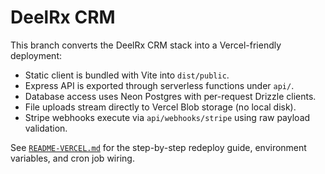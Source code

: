 # DeelRx CRM

This branch converts the DeelRx CRM stack into a Vercel-friendly deployment:

- Static client is bundled with Vite into `dist/public`.
- Express API is exported through serverless functions under `api/`.
- Database access uses Neon Postgres with per-request Drizzle clients.
- File uploads stream directly to Vercel Blob storage (no local disk).
- Stripe webhooks execute via `api/webhooks/stripe` using raw payload validation.

See [`README-VERCEL.md`](./README-VERCEL.md) for the step-by-step redeploy guide, environment variables, and cron job wiring.
